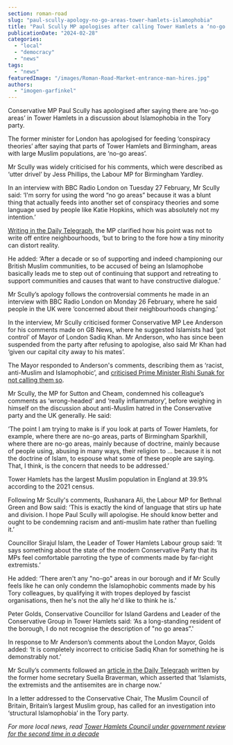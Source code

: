 ```yaml
---
section: roman-road
slug: "paul-scully-apology-no-go-areas-tower-hamlets-islamophobia"
title: "Paul Scully MP apologises after calling Tower Hamlets a ‘no-go’ area"
publicationDate: "2024-02-28"
categories: 
  - "local"
  - "democracy"
  - "news"
tags: 
  - "news"
featuredImage: "/images/Roman-Road-Market-entrance-man-hires.jpg"
authors: 
  - "imogen-garfinkel"
---
```


Conservative MP Paul Scully has apologised after saying there are ‘no-go areas’ in Tower Hamlets in a discussion about Islamophobia in the Tory party. 

The former minister for London has apologised for feeding ‘conspiracy theories’ after saying that parts of Tower Hamlets and Birmingham, areas with large Muslim populations, are ‘no-go areas’.

Mr Scully was widely criticised for his comments, which were described as ‘utter drivel’ by Jess Phillips, the Labour MP for Birmingham Yardley.

In an interview with BBC Radio London on Tuesday 27 February, Mr Scully said: ‘I'm sorry for using the word “no go areas” because it was a blunt thing that actually feeds into another set of conspiracy theories and some language used by people like Katie Hopkins, which was absolutely not my intention.’

[Writing in the Daily Telegraph](https://www.telegraph.co.uk/news/2024/02/27/lee-anderson-political-attack-sadiq-khan-crossed-line/), the MP clarified how his point was not to write off entire neighbourhoods, ‘but to bring to the fore how a tiny minority can distort reality.

He added: ‘After a decade or so of supporting and indeed championing our British Muslim communities, to be accused of being an Islamophobe basically leads me to step out of continuing that support and retreating to support communities and causes that want to have constructive dialogue.’

Mr Scully’s apology follows the controversial comments he made in an interview with BBC Radio London on Monday 26 February, where he said people in the UK were ‘concerned about their neighbourhoods changing.’

In the interview, Mr Scully criticised former Conservative MP Lee Anderson for his comments made on GB News, where he suggested Islamists had ‘got control’ of Mayor of London Sadiq Khan. Mr Anderson, who has since been suspended from the party after refusing to apologise, also said Mr Khan had ‘given our capital city away to his mates’.

The Mayor responded to Anderson's comments, describing them as ‘racist, anti-Muslim and Islamophobic’, and [criticised Prime Minister Rishi Sunak for not calling them so](https://www.standard.co.uk/news/politics/lee-anderson-sadiq-khan-prime-minister-labour-baroness-warsi-b1141337.html). 

Mr Scully, the MP for Sutton and Cheam, condemned his colleague’s comments as ‘wrong-headed’ and ‘really inflammatory’, before weighing in himself on the discussion about anti-Muslim hatred in the Conservative party and the UK generally. He said:

‘The point I am trying to make is if you look at parts of Tower Hamlets, for example, where there are no-go areas, parts of Birmingham Sparkhill, where there are no-go areas, mainly because of doctrine, mainly because of people using, abusing in many ways, their religion to … because it is not the doctrine of Islam, to espouse what some of these people are saying. That, I think, is the concern that needs to be addressed.’

Tower Hamlets has the largest Muslim population in England at 39.9% according to the 2021 census.

Following Mr Scully's comments, Rushanara Ali, the Labour MP for Bethnal Green and Bow said: ‘This is exactly the kind of language that stirs up hate and division. I hope Paul Scully will apologise. He should know better and ought to be condemning racism and anti-muslim hate rather than fuelling it.’ 

Councillor Sirajul Islam, the Leader of Tower Hamlets Labour group said: ‘It says something about the state of the modern Conservative Party that its MPs feel comfortable parroting the type of comments made by far-right extremists.’

He added: ‘There aren't any "no-go" areas in our borough and if Mr Scully feels like he can only condemn the Islamophobic comments made by his Tory colleagues, by qualifying it with tropes deployed by fascist organisations, then he's not the ally he'd like to think he is.’

Peter Golds, Conservative Councillor for Island Gardens and Leader of the Conservative Group in Tower Hamlets said: ‘As a long-standing resident of the borough, I do not recognise the description of "no go areas”.'

In response to Mr Anderson’s comments about the London Mayor, Golds added: ‘It is completely incorrect to criticise Sadiq Khan for something he is demonstrably not.’

Mr Scully’s comments followed an [article in the Daily Telegraph](https://www.telegraph.co.uk/news/2024/02/22/islamists-are-bullying-britain-into-submission/) written by the former home secretary Suella Braverman, which asserted that ‘Islamists, the extremists and the antisemites are in charge now.’

In a letter addressed to the Conservative Chair, The Muslim Council of Britain, Britain’s largest Muslim group, has called for an investigation into ‘structural Islamophobia’ in the Tory party.

_For more local news, read_ [_Tower Hamlets Council under government review for the second time in a decade_](https://romanroadlondon.com/tower-hamlets-council-best-value-review-inspection-lutfur-rahman/)


